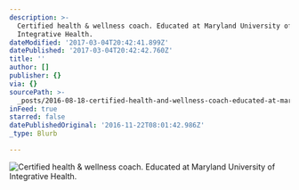 ```yaml
---
description: >-
  Certified health & wellness coach. Educated at Maryland University of
  Integrative Health.
dateModified: '2017-03-04T20:42:41.899Z'
datePublished: '2017-03-04T20:42:42.760Z'
title: ''
author: []
publisher: {}
via: {}
sourcePath: >-
  _posts/2016-08-18-certified-health-and-wellness-coach-educated-at-maryland-univ.md
inFeed: true
starred: false
datePublishedOriginal: '2016-11-22T08:01:42.986Z'
_type: Blurb

---
```

![Certified health & wellness coach. Educated at Maryland University of Integrative Health.](https://imgflo.herokuapp.com/graph/vahj1ThiexotieMo/2379b15391676a6448585f1279487e08/croprotate.jpg?cropheight=812&cropwidth=1689&degrees=0&input=https%3A%2F%2Fthe-grid-user-content.s3-us-west-2.amazonaws.com%2Fb53bb267-7517-49d3-8d71-645c5ce10551.jpg&x=28&y=0)